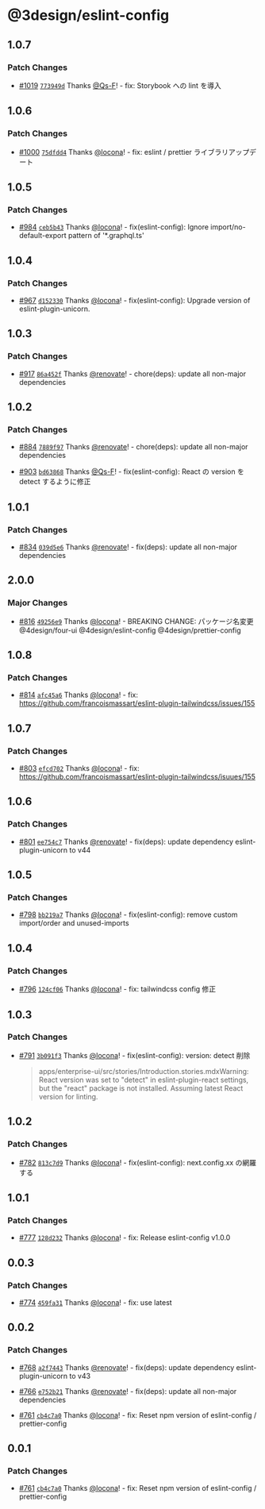 # @3design/eslint-config

## 1.0.7

### Patch Changes

- [#1019](https://github.com/4-design/for-ui/pull/1019) [`773949d`](https://github.com/4-design/for-ui/commit/773949dd6dec6d0d9854c2353702a88436a12934) Thanks [@Qs-F](https://github.com/Qs-F)! - fix: Storybook への lint を導入

## 1.0.6

### Patch Changes

- [#1000](https://github.com/4-design/for-ui/pull/1000) [`75dfdd4`](https://github.com/4-design/for-ui/commit/75dfdd4f3a3be0bb73777008de9a6041d88b4d61) Thanks [@locona](https://github.com/locona)! - fix: eslint / prettier ライブラリアップデート

## 1.0.5

### Patch Changes

- [#984](https://github.com/4-design/for-ui/pull/984) [`ceb5b43`](https://github.com/4-design/for-ui/commit/ceb5b4391aeff167466388bdabb610f1360a0910) Thanks [@locona](https://github.com/locona)! - fix(eslint-config): Ignore import/no-default-export pattern of '\*.graphql.ts'

## 1.0.4

### Patch Changes

- [#967](https://github.com/4-design/for-ui/pull/967) [`d152330`](https://github.com/4-design/for-ui/commit/d152330daccb501698555741952bce8d12ff3f17) Thanks [@locona](https://github.com/locona)! - fix(eslint-config): Upgrade version of eslint-plugin-unicorn.

## 1.0.3

### Patch Changes

- [#917](https://github.com/4-design/for-ui/pull/917) [`86a452f`](https://github.com/4-design/for-ui/commit/86a452fe38215defc82f00263db0e9c83ef0d75e) Thanks [@renovate](https://github.com/apps/renovate)! - chore(deps): update all non-major dependencies

## 1.0.2

### Patch Changes

- [#884](https://github.com/4-design/for-ui/pull/884) [`7889f97`](https://github.com/4-design/for-ui/commit/7889f97c01a4df82c2f6fd855393277e197422dd) Thanks [@renovate](https://github.com/apps/renovate)! - chore(deps): update all non-major dependencies

- [#903](https://github.com/4-design/for-ui/pull/903) [`bd63868`](https://github.com/4-design/for-ui/commit/bd63868e4ff3659a928e0724e2813d944fc14e55) Thanks [@Qs-F](https://github.com/Qs-F)! - fix(eslint-config): React の version を detect するように修正

## 1.0.1

### Patch Changes

- [#834](https://github.com/4-design/for-ui/pull/834) [`039d5e6`](https://github.com/4-design/for-ui/commit/039d5e62d9095cfbaaf4450032cabf99000e016d) Thanks [@renovate](https://github.com/apps/renovate)! - fix(deps): update all non-major dependencies

## 2.0.0

### Major Changes

- [#816](https://github.com/4-design/for-ui/pull/816) [`49256e9`](https://github.com/4-design/for-ui/commit/49256e932b0c5be205ad584496092eaf24e751a8) Thanks [@locona](https://github.com/locona)! - BREAKING CHANGE: パッケージ名変更 @4design/four-ui @4design/eslint-config @4design/prettier-config

## 1.0.8

### Patch Changes

- [#814](https://github.com/4-design/four-ui/pull/814) [`afc45a6`](https://github.com/4-design/four-ui/commit/afc45a691c3a8ea92fc797335be8895460802f31) Thanks [@locona](https://github.com/locona)! - fix: https://github.com/francoismassart/eslint-plugin-tailwindcss/issues/155

## 1.0.7

### Patch Changes

- [#803](https://github.com/3-shake/3design-ui/pull/803) [`efcd702`](https://github.com/3-shake/3design-ui/commit/efcd702eda9d56b9a796988c7644d1e8f35c14ba) Thanks [@locona](https://github.com/locona)! - fix: https://github.com/francoismassart/eslint-plugin-tailwindcss/isuues/155

## 1.0.6

### Patch Changes

- [#801](https://github.com/3-shake/3design-ui/pull/801) [`ee754c7`](https://github.com/3-shake/3design-ui/commit/ee754c78c767a852812e7ce832f20e47271f2a55) Thanks [@renovate](https://github.com/apps/renovate)! - fix(deps): update dependency eslint-plugin-unicorn to v44

## 1.0.5

### Patch Changes

- [#798](https://github.com/3-shake/3design-ui/pull/798) [`bb219a7`](https://github.com/3-shake/3design-ui/commit/bb219a704a22efc95ed1ee44b2ea584ccc90f1f8) Thanks [@locona](https://github.com/locona)! - fix(eslint-config): remove custom import/order and unused-imports

## 1.0.4

### Patch Changes

- [#796](https://github.com/3-shake/3design-ui/pull/796) [`124cf06`](https://github.com/3-shake/3design-ui/commit/124cf06b655dbe48071df8d8cc81e84bebaa76e9) Thanks [@locona](https://github.com/locona)! - fix: tailwindcss config 修正

## 1.0.3

### Patch Changes

- [#791](https://github.com/3-shake/3design-ui/pull/791) [`3b091f3`](https://github.com/3-shake/3design-ui/commit/3b091f3e91ac8094d8fa77144f5ce1e9cf25c08d) Thanks [@locona](https://github.com/locona)! - fix(eslint-config): version: detect 削除
  > apps/enterprise-ui/src/stories/Introduction.stories.mdxWarning: React version was set to "detect" in eslint-plugin-react settings, but the "react" package is not installed. Assuming latest React version for linting.

## 1.0.2

### Patch Changes

- [#782](https://github.com/3-shake/3design-ui/pull/782) [`813c7d9`](https://github.com/3-shake/3design-ui/commit/813c7d998f8b76c2af4abead1b4fd51e5da434bc) Thanks [@locona](https://github.com/locona)! - fix(eslint-config): next.config.xx の網羅する

## 1.0.1

### Patch Changes

- [#777](https://github.com/3-shake/3design-ui/pull/777) [`128d232`](https://github.com/3-shake/3design-ui/commit/128d23227244cc3be2b0f56914d254d75c951305) Thanks [@locona](https://github.com/locona)! - fix: Release eslint-config v1.0.0

## 0.0.3

### Patch Changes

- [#774](https://github.com/3-shake/3design-ui/pull/774) [`459fa31`](https://github.com/3-shake/3design-ui/commit/459fa31713e33d5883c330425936760184e7bc36) Thanks [@locona](https://github.com/locona)! - fix: use latest

## 0.0.2

### Patch Changes

- [#768](https://github.com/3-shake/3design-ui/pull/768) [`a2f7443`](https://github.com/3-shake/3design-ui/commit/a2f7443b8c7664e913497fe3f99f4093e851f0fb) Thanks [@renovate](https://github.com/apps/renovate)! - fix(deps): update dependency eslint-plugin-unicorn to v43

- [#766](https://github.com/3-shake/3design-ui/pull/766) [`e752b21`](https://github.com/3-shake/3design-ui/commit/e752b21879f941ffc00a6356785fd74f47d2bbbd) Thanks [@renovate](https://github.com/apps/renovate)! - fix(deps): update all non-major dependencies

- [#761](https://github.com/3-shake/3design-ui/pull/761) [`cb4c7a0`](https://github.com/3-shake/3design-ui/commit/cb4c7a027e626e9a12f42eba0c6439326e3878fc) Thanks [@locona](https://github.com/locona)! - fix: Reset npm version of eslint-config / prettier-config

## 0.0.1

### Patch Changes

- [#761](https://github.com/3-shake/3design-ui/pull/761) [`cb4c7a0`](https://github.com/3-shake/3design-ui/commit/cb4c7a027e626e9a12f42eba0c6439326e3878fc) Thanks [@locona](https://github.com/locona)! - fix: Reset npm version of eslint-config / prettier-config
